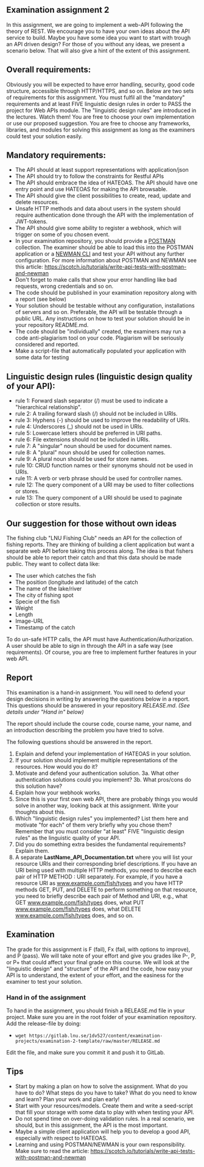 ## Examination assignment 2

In this assignment, we are going to implement a web-API following the theory of REST. We encourage you to have your own ideas about the API service to build. Maybe you have some idea you want to start with trough an API driven design? For those of you without any ideas, we present a scenario below. That will also give a hint of the extent of this assignment.

## Overall requirements:

Obviously you will be expected to have error handling, security, good code structure, accessible through HTTP/HTTPS, and so on. Below are two sets of requirements for this assignment. You must fulfil all the "mandatory" requirements and at least FIVE linguistic design rules in order to PASS the project for Web APIs module. The "linguistic design rules" are introduced in the lectures. Watch them! You are free to choose your own implementation or use our proposed suggestion. You are free to choose any frameworks, libraries, and modules for solving this assignment as long as the examiners could test your solution easily.

## Mandatory requirements:

* The API should at least support representations with application/json
* The API should try to follow the constraints for Restful APIs
* The API should embrace the idea of HATEOAS. The API should have one entry point and use HATEOAS for making the API browsable.
* The API should give the client possibilities to create, read, update and delete resources.
* Unsafe HTTP methods and data about users in the system should require authentication done through the API with the implementation of JWT-tokens.
* The API should give some ability to register a webhook, which will trigger on some of you chosen event.
* In your examination repository, you should provide a [POSTMAN](https://chrome.google.com/webstore/detail/postman/fhbjgbiflinjbdggehcddcbncdddomop) collection. The examiner should be able to load this into the POSTMAN application or a [NEWMAN CLI](https://www.getpostman.com/docs/postman/collection_runs/command_line_integration_with_newman) and test your API without any further configuration. For more information about POSTMAN and NEWMAN see this article: https://scotch.io/tutorials/write-api-tests-with-postman-and-newman
* Don't forget to make calls that show your error handling like bad requests, wrong credentials and so on.
* The code should be published in your examination repository along with a report (see below)
* Your solution should be testable without any configuration, installations of servers and so on. Preferable, the API will be testable through a public URL. Any instructions on how to test your solution should be in your repository README.md.
* The code should be "individually" created, the examiners may run a code anti-plagiarism tool on your code. Plagiarism will be seriously considered and reported.
* Make a script-file that automatically populated your application with some data for testing

## Linguistic design rules (linguistic design quality of your API):

* rule 1: Forward slash separator (/) must be used to indicate a "hierarchical relationship".
* rule 2: A trailing forward slash (/) should not be included in URIs.
* rule 3: Hyphens (-) should be used to improve the readability of URIs.
* rule 4: Underscores (_) should not be used in URIs.
* rule 5: Lowercase letters should be preferred in URI paths.
* rule 6: File extensions should not be included in URIs.
* rule 7: A "singular" noun should be used for document names.
* rule 8: A "plural" noun should be used for collection names.
* rule 9: A plural noun should be used for store names.
* rule 10: CRUD function names or their synonyms should not be used in URIs.
* rule 11: A verb or verb phrase should be used for controller names.
* rule 12: The query component of a URI may be used to filter collections or stores.
* rule 13: The query component of a URI should be used to paginate collection or store results.

## Our suggestion for those without own ideas

The fishing club "LNU Fishing Club" needs an API for the collection of fishing reports. They are thinking of building a client application but want a separate web API before taking this process along. The idea is that fishers should be able to report their catch and that this data should be made public. They want to collect data like:

* The user which catches the fish
* The position (longitude and latitude) of the catch
* The name of the lake/river
* The city of fishing spot
* Specie of the fish
* Weight
* Length
* Image-URL
* Timestamp of the catch

To do un-safe HTTP calls, the API must have Authentication/Authorization. A user should be able to sign in through the API in a safe way (see requirements). 
Of course, you are free to implement further features in your web API.

## Report

This examination is a hand-in assignment. You will need to defend your design decisions in writing by answering the questions below in a report. This questions should be answered in your repository *RELEASE.md*. _(See details under "Hand in" below)_

The report should include the course code, course name, your name, and an introduction describing the problem you have tried to solve.

The following questions should be answered in the report.

1. Explain and defend your implementation of HATEOAS in your solution.
2. If your solution should implement multiple representations of the resources. How would you do it?
3. Motivate and defend your authentication solution. 
 3a. What other authentication solutions could you implement?
 3b. What pros/cons do this solution have?
4. Explain how your webhook works.
5. Since this is your first own web API, there are probably things you would solve in another way, looking back at this assignment. Write your thoughts about this.
6. Which "linguistic design rules" you implemented? List them here and motivate "for each" of them very briefly why you chose them? Remember that you must consider "at least" FIVE "linguistic design rules" as the linguistic quality of your API.
7. Did you do something extra besides the fundamental requirements? Explain them.
8. A separate **LastName_API_Documentation.txt** where you will list your resource URIs and their corresponding brief descriptions. If you have an URI being used with multiple HTTP methods, you need to describe each pair of HTTP METHOD : URI separately. For example, if you have a resource URI as www.example.com/fish/types and you have HTTP methods GET, PUT, and DELETE to perform something on that resource, you need to briefly describe each pair of Method and URI, e.g., what GET www.example.com/fish/types does, what PUT www.example.com/fish/types does, what DELETE www.example.com/fish/types does, and so on.


## Examination

The grade for this assignment is F (fail), Fx (fail, with options to improve), and P (pass). We will take note of your effort and give you grades like P-, P, or P+ that could affect your final grade on this course. 
We will look at the "linguistic design" and "structure" of the API and the code, how easy your API is to understand, the extent of your effort, and the easiness for the examiner to test your solution.

### Hand in of the assignment

To hand in the assignment, you should finish a RELEASE.md file in your project. Make sure you are in the root folder of your examination repository. Add the release-file by doing:

* `wget https://gitlab.lnu.se/1dv527/content/examination-projects/examination-2-template/raw/master/RELEASE.md`

Edit the file, and make sure you commit it and push it to GitLab.


## Tips

* Start by making a plan on how to solve the assignment. What do you have to do? What steps do you have to take? What do you need to know and learn? Plan your work and plan early!
* Start with your resources/models. Create them and write a seed-script that fill your storage with some data to play with when testing your API.
* Do not spend time on over-doing validation rules. In a real scenario, we should, but in this assignment, the API is the most important.
* Maybe a simple client application will help you to develop a good API, especially with respect to HATEOAS.
* Learning and using POSTMAN/NEWMAN is your own responsibility. Make sure to read the article: https://scotch.io/tutorials/write-api-tests-with-postman-and-newman
